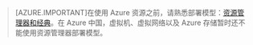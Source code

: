 > [AZURE.IMPORTANT]在使用 Azure 资源之前，请熟悉部署模型：[资源管理器和经典](/documentation/articles/resource-manager-deployment-model)。在 Azure 中国，虚拟机、虚拟网络以及 Azure 存储暂时还不能使用资源管理器部署模型。

<!---HONumber=79-->